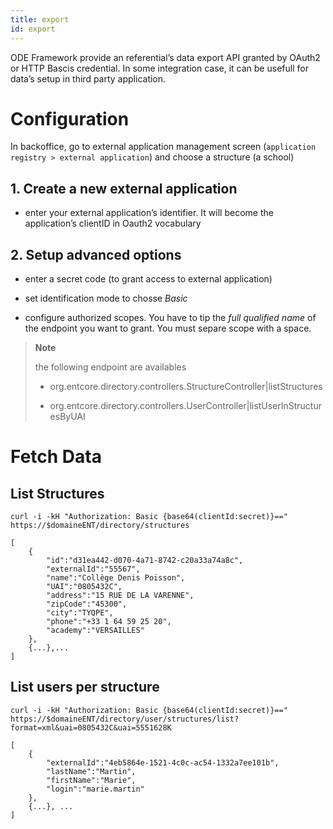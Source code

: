 ```yaml
---
title: export
id: export
---
```

ODE Framework provide an referential’s data export API granted by OAuth2 or HTTP Bascis credential.
In some integration case, it can be usefull for data’s setup in third party application.

# Configuration

In backoffice, go to external application management screen (`application registry > external application`)
and choose a structure (a school)

## 1. Create a new external application

-   enter your external application’s identifier. It will become the application’s clientID in Oauth2 vocabulary

## 2. Setup advanced options

-   enter a secret code (to grant access to external application)

-   set identification mode to chosse *Basic*

-   configure authorized scopes. You have to tip the *full qualified name* of the endpoint you want to grant.
    You must separe scope with a space.

> **Note**
>
> the following endpoint are availables
>
> -   org.entcore.directory.controllers.StructureController|listStructures
>
> -   org.entcore.directory.controllers.UserController|listUserInStructuresByUAI
>
# Fetch Data

## List Structures

    curl -i -kH "Authorization: Basic {base64(clientId:secret)}==" https://$domaineENT/directory/structures

    [
        {
            "id":"d31ea442-d070-4a71-8742-c20a33a74a8c",
            "externalId":"55567",
            "name":"Collège Denis Poisson",
            "UAI":"0805432C",
            "address":"15 RUE DE LA VARENNE",
            "zipCode":"45300",
            "city":"TYQPE",
            "phone":"+33 1 64 59 25 20",
            "academy":"VERSAILLES"
        },
        {...},...
    ]

## List users per structure

    curl -i -kH "Authorization: Basic {base64(clientId:secret)}==" https://$domaineENT/directory/user/structures/list?format=xml&uai=0805432C&uai=5551628K

    [
        {
            "externalId":"4eb5864e-1521-4c0c-ac54-1332a7ee101b",
            "lastName":"Martin",
            "firstName":"Marie",
            "login":"marie.martin"
        },
        {...}, ...
    ]
